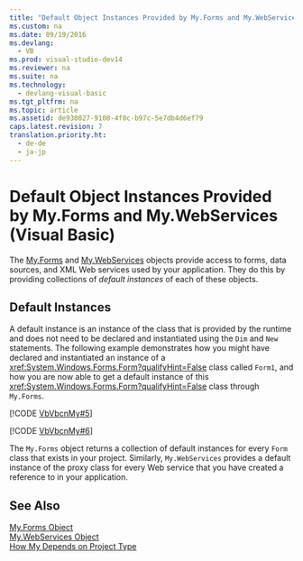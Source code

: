 ```yaml
---
title: "Default Object Instances Provided by My.Forms and My.WebServices (Visual Basic)"
ms.custom: na
ms.date: 09/19/2016
ms.devlang: 
  - VB
ms.prod: visual-studio-dev14
ms.reviewer: na
ms.suite: na
ms.technology: 
  - devlang-visual-basic
ms.tgt_pltfrm: na
ms.topic: article
ms.assetid: de930027-9108-4f0c-b97c-5e7db4d6ef79
caps.latest.revision: 7
translation.priority.ht: 
  - de-de
  - ja-jp
---
```

# Default Object Instances Provided by My.Forms and My.WebServices (Visual Basic)
The [My.Forms](../Topic/My.Forms%20Object.md) and [My.WebServices](../Topic/My.WebServices%20Object.md) objects provide access to forms, data sources, and XML Web services used by your application. They do this by providing collections of *default instances* of each of these objects.  
  
## Default Instances  
 A default instance is an instance of the class that is provided by the runtime and does not need to be declared and instantiated using the `Dim` and `New` statements. The following example demonstrates how you might have declared and instantiated an instance of a <xref:System.Windows.Forms.Form?qualifyHint=False> class called `Form1`, and how you are now able to get a default instance of this <xref:System.Windows.Forms.Form?qualifyHint=False> class through `My.Forms`.  
  
 [!CODE [VbVbcnMy#5](../CodeSnippet/VS_Snippets_VBCSharp/VbVbcnMy#5)]  
  
 [!CODE [VbVbcnMy#6](../CodeSnippet/VS_Snippets_VBCSharp/VbVbcnMy#6)]  
  
 The `My.Forms` object returns a collection of default instances for every `Form` class that exists in your project. Similarly, `My.WebServices` provides a default instance of the proxy class for every Web service that you have created a reference to in your application.  
  
## See Also  
 [My.Forms Object](../Topic/My.Forms%20Object.md)   
 [My.WebServices Object](../Topic/My.WebServices%20Object.md)   
 [How My Depends on Project Type](../Topic/How%20My%20Depends%20on%20Project%20Type%20\(Visual%20Basic\).md)